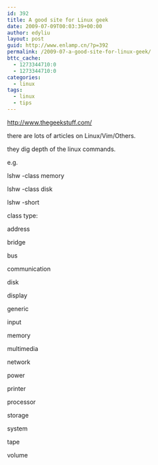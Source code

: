 ```yaml
---
id: 392
title: A good site for Linux geek
date: 2009-07-09T00:03:39+00:00
author: edyliu
layout: post
guid: http://www.enlamp.cn/?p=392
permalink: /2009-07-a-good-site-for-linux-geek/
bttc_cache:
  - 1273344710:0
  - 1273344710:0
categories:
  - linux
tags:
  - linux
  - tips
---
```

http://www.thegeekstuff.com/

there are lots of articles on Linux/Vim/Others.
  
they dig depth of the linux commands.

e.g.
  
lshw -class memory
  
lshw -class disk
  
lshw -short

class type:
  
address
  
bridge
  
bus
  
communication
  
disk
  
display
  
generic
  
input
  
memory
  
multimedia
  
network
  
power
  
printer
  
processor
  
storage
  
system
  
tape
  
volume